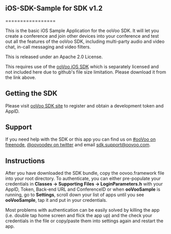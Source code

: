 ## iOS-SDK-Sample for SDK v1.2

=================

This is the basic iOS Sample Application for the ooVoo SDK. It will let you create a conference and join other devices into your conference and test out all the features of the ooVoo SDK, including multi-party audio and video chat, in-call messaging and video filters.

This is released under an Apache 2.0 License.

This requires use of the [ooVoo iOS SDK](http://developer.oovoo.com) which is separately licensed and not included here due to github's file size limitation. Please download it from the link above.

## Getting the SDK
Please visit [ooVoo SDK site](http://developer.oovoo.com) to register and obtain a development token and AppID.

## Support
If you need help with the SDK or this app you can find us on [#ooVoo on freenode](http://webchat.freenode.net/?channels=%23oovoo&uio=OT10cnVlde), [@oovoodev on twitter](http://twitter.com/oovoodev) and email <sdk.support@oovoo.com>.

## Instructions
After you have downloaded the SDK bundle, copy the oovoo.framework file into your root directory. To authenticate, you can either pre-populate your credentials in **Classes -> Supporting Files -> LoginParameters.h** with your AppID, Token, Back-end URL and ConferenceID or when **ooVooSample** is running, go to **Settings**, scroll down your list of apps until you see **ooVooSample**, tap it  and put in your credentials.

Most problems with authentication can be easily solved by killing the app (i.e. double tap home screen and flick the app up) and the check your credentials in the file or copy/paste them into settings again and restart the app. 
